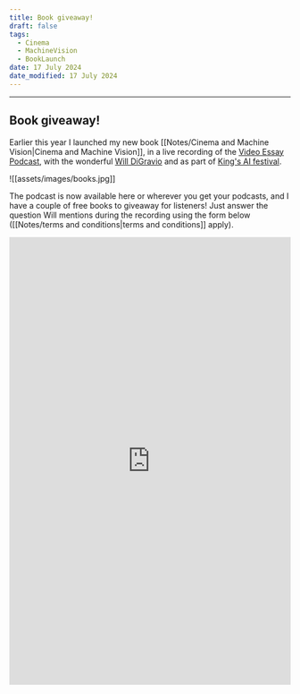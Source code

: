 ```yaml
---
title: Book giveaway!
draft: false
tags:
  - Cinema
  - MachineVision
  - BookLaunch
date: 17 July 2024
date_modified: 17 July 2024
---
```

---

## Book giveaway!

Earlier this year I launched my new book [[Notes/Cinema and Machine Vision|Cinema and Machine Vision]], in a live recording of the [Video Essay Podcast](https://thevideoessay.com/), with the wonderful [Will DiGravio](https://www.willdigravio.com/) and as part of [King's AI festival](https://www.kcl.ac.uk/events/series/the-kings-festival-of-artificial-intelligence-2024).

![[assets/images/books.jpg]]

The podcast is now available here or wherever you get your podcasts, and I have a couple of free books to giveaway for listeners! Just answer the question Will mentions during the recording using the form below ([[Notes/terms and conditions|terms and conditions]] apply).

<iframe width="650px" height="800px" src="https://forms.office.com/Pages/ResponsePage.aspx?id=FM9wg_MWFky4PHJAcWVDVt0ybxd7JpVHriO1DnsxeKJUNkNOT1hIT09NOE1YRk1FMDAyM0MyMkdMNi4u&embed=true" frameborder="0" marginwidth="0" marginheight="0" style="border: none; max-width:100%; max-height:100vh" allowfullscreen webkitallowfullscreen mozallowfullscreen msallowfullscreen> </iframe>